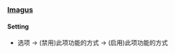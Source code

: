 ### [Imagus](https://github.com/TheFantasticWarrior/chrome-extension-imagus)

#### Setting

- 选项 → (禁用)此项功能的方式 → (启用)此项功能的方式